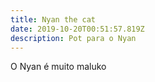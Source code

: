 ```yaml
---
title: Nyan the cat
date: 2019-10-20T00:51:57.819Z
description: Pot para o Nyan
---
```

O Nyan é muito maluko
